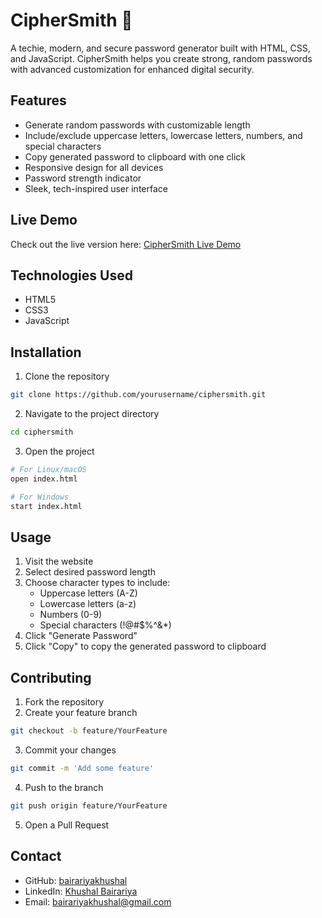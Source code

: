 # CipherSmith 🔐

A techie, modern, and secure password generator built with HTML, CSS, and JavaScript. CipherSmith helps you create strong, random passwords with advanced customization for enhanced digital security.

## Features

- Generate random passwords with customizable length
- Include/exclude uppercase letters, lowercase letters, numbers, and special characters
- Copy generated password to clipboard with one click
- Responsive design for all devices
- Password strength indicator
- Sleek, tech-inspired user interface

## Live Demo

Check out the live version here: [CipherSmith Live Demo](https://bairariyakhushal.github.io/CipherSmith/)

## Technologies Used

- HTML5
- CSS3
- JavaScript 

## Installation

1. Clone the repository
```bash
git clone https://github.com/yourusername/ciphersmith.git
```

2. Navigate to the project directory
```bash
cd ciphersmith
```

3. Open the project
```bash
# For Linux/macOS
open index.html

# For Windows
start index.html
```

## Usage

1. Visit the website
2. Select desired password length
3. Choose character types to include:
   - Uppercase letters (A-Z)
   - Lowercase letters (a-z)
   - Numbers (0-9)
   - Special characters (!@#$%^&*)
4. Click "Generate Password"
5. Click "Copy" to copy the generated password to clipboard

## Contributing

1. Fork the repository
2. Create your feature branch
```bash
git checkout -b feature/YourFeature
```
3. Commit your changes
```bash
git commit -m 'Add some feature'
```
4. Push to the branch
```bash
git push origin feature/YourFeature
```
5. Open a Pull Request

## Contact

- GitHub: [bairariyakhushal](https://github.com/yourusername)
- LinkedIn: [Khushal Bairariya](https://linkedin.com/in/yourusername)
- Email: bairariyakhushal@gmail.com

##
